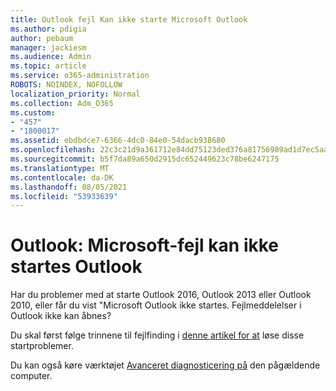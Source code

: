 ```yaml
---
title: Outlook fejl Kan ikke starte Microsoft Outlook
ms.author: pdigia
author: pebaum
manager: jackiesm
ms.audience: Admin
ms.topic: article
ms.service: o365-administration
ROBOTS: NOINDEX, NOFOLLOW
localization_priority: Normal
ms.collection: Adm_O365
ms.custom:
- "457"
- "1800017"
ms.assetid: ebdbdce7-6366-4dc0-84e0-54dacb938680
ms.openlocfilehash: 22c3c21d9a361712e84dd75123ded376a81756989ad1d7ec5aa573e0046c04b8
ms.sourcegitcommit: b5f7da89a650d2915dc652449623c78be6247175
ms.translationtype: MT
ms.contentlocale: da-DK
ms.lasthandoff: 08/05/2021
ms.locfileid: "53933639"
---
```

# <a name="outlook-error-cannot-start-microsoft-outlook"></a>Outlook: Microsoft-fejl kan ikke startes Outlook

Har du problemer med at starte Outlook 2016, Outlook 2013 eller Outlook 2010, eller får du vist "Microsoft Outlook ikke startes. Fejlmeddelelser i Outlook ikke kan åbnes?
  
Du skal først følge trinnene til fejlfinding i [denne artikel for at](https://support.office.com/article/I-can-t-start-Microsoft-Outlook-2016-2013-or-2010-or-receive-the-error-Cannot-start-Microsoft-Office-Outlook-Cannot-open-the-Outlook-Window-d1f69da6-b333-4650-97bf-4d77bd7abb85) løse disse startproblemer. 
  
Du kan også køre værktøjet [Avanceret diagnosticering på](https://aka.ms/SaRA-OutlookAdvDiagnostics) den pågældende computer.